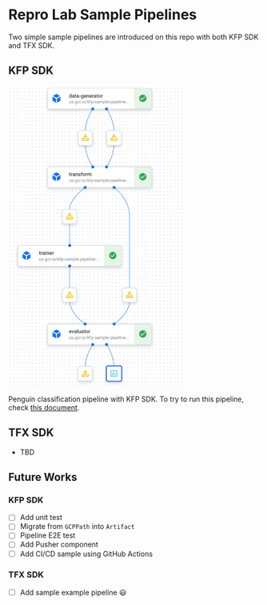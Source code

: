 # Repro Lab Sample Pipelines

Two simple sample pipelines are introduced on this repo with both KFP SDK and TFX SDK.

## KFP SDK

<img src="kfp/dataflow.png" height=600>

Penguin classification pipeline with KFP SDK. To try to run this pipeline, check [this document](kfp/).
## TFX SDK

- TBD

## Future Works

### KFP SDK

- [ ] Add unit test
- [ ] Migrate from `GCPPath` into `Artifact`
- [ ] Pipeline E2E test
- [ ] Add Pusher component
- [ ] Add CI/CD sample using GitHub Actions

### TFX SDK

- [ ] Add sample example pipeline 😃
